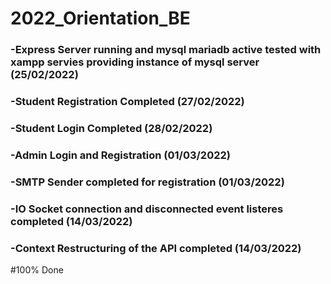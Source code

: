 
# 2022_Orientation_BE
### -Express Server running and mysql mariadb active tested with xampp servies providing instance of mysql server (25/02/2022)
### -Student Registration Completed (27/02/2022)
### -Student Login Completed (28/02/2022)
### -Admin Login and Registration (01/03/2022)
### -SMTP Sender completed for registration (01/03/2022)
### -IO Socket connection and disconnected event listeres completed (14/03/2022)
### -Context Restructuring of the API completed (14/03/2022)

#100% Done
